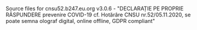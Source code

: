 Source files for cnsu52.b247.eu.org v3.0.6 - "DECLARAȚIE PE PROPRIE RĂSPUNDERE prevenire COVID-19 cf. Hotărâre CNSU nr.52/05.11.2020, se poate semna olograf digital, online offline, GDPR compliant"